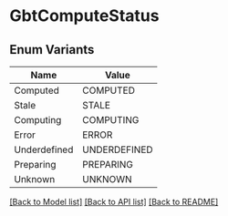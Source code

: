 # GbtComputeStatus

## Enum Variants

| Name | Value |
|---- | -----|
| Computed | COMPUTED |
| Stale | STALE |
| Computing | COMPUTING |
| Error | ERROR |
| Underdefined | UNDERDEFINED |
| Preparing | PREPARING |
| Unknown | UNKNOWN |


[[Back to Model list]](../README.md#documentation-for-models) [[Back to API list]](../README.md#documentation-for-api-endpoints) [[Back to README]](../README.md)


